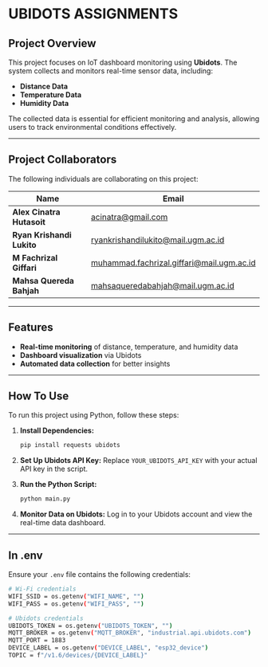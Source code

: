 # UBIDOTS ASSIGNMENTS

## Project Overview
This project focuses on IoT dashboard monitoring using **Ubidots**. The system collects and monitors real-time sensor data, including:

- **Distance Data**
- **Temperature Data**
- **Humidity Data**

The collected data is essential for efficient monitoring and analysis, allowing users to track environmental conditions effectively.

---

## Project Collaborators
The following individuals are collaborating on this project:

| Name | Email |
|--------------------------|--------------------------------------------|
| **Alex Cinatra Hutasoit** | acinatra@gmail.com |
| **Ryan Krishandi Lukito** | ryankrishandilukito@mail.ugm.ac.id |
| **M Fachrizal Giffari** | muhammad.fachrizal.giffari@mail.ugm.ac.id |
| **Mahsa Quereda Bahjah** | mahsaqueredabahjah@mail.ugm.ac.id |

---

## Features
- **Real-time monitoring** of distance, temperature, and humidity data
- **Dashboard visualization** via Ubidots
- **Automated data collection** for better insights

---

## How To Use

To run this project using Python, follow these steps:

1. **Install Dependencies:**
   ```sh
   pip install requests ubidots
   ```

2. **Set Up Ubidots API Key:**
   Replace `YOUR_UBIDOTS_API_KEY` with your actual API key in the script.

3. **Run the Python Script:**
   ```sh
   python main.py
   ```

4. **Monitor Data on Ubidots:**
   Log in to your Ubidots account and view the real-time data dashboard.

---

## In .env

Ensure your `.env` file contains the following credentials:

```sh
# Wi-Fi credentials
WIFI_SSID = os.getenv("WIFI_NAME", "")
WIFI_PASS = os.getenv("WIFI_PASS", "")

# Ubidots credentials
UBIDOTS_TOKEN = os.getenv("UBIDOTS_TOKEN", "")
MQTT_BROKER = os.getenv("MQTT_BROKER", "industrial.api.ubidots.com")
MQTT_PORT = 1883
DEVICE_LABEL = os.getenv("DEVICE_LABEL", "esp32_device")
TOPIC = f"/v1.6/devices/{DEVICE_LABEL}"
```
